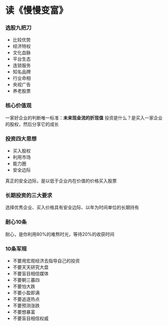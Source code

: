 # 读《慢慢变富》

### 选股九把刀
- 比较优势
- 经济特权
- 文化血脉
- 平台生态
- 连锁服务
- 知名品牌
- 行业命相
- 央视广告
- 养老股票
### 核心价值观
一家好企业的判断唯一标准：**未来现金流的折现值**
投资是什么？是买入一家企业的股权，然后分享它的成长
### 投资四大思想
- 买入股权
- 利用市场
- 能力圈
- 安全边际 

真正的安全边际，是以低于企业内在价值的价格买入股票

### 长期投资的三大要求
选择优秀企业、买入价格具有安全边际、以年为时间单位的长期持有
### 耐心10条
耐心，是你利用80%的难熬时光，等待20%的收获时间
### 10条军规
- 不要用宏观经济去指导自己的投资
- 不要天天研究大盘
- 不要盲目相信媒体
- 不要朝三暮四
- 不要怕大跌
- 不要小盈即满
- 不要追逐热点
- 不要预测涨跌
- 不要想暴富
- 不要盲目相信权威


